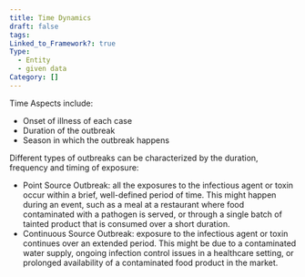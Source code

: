 ```yaml
---
title: Time Dynamics
draft: false
tags: 
Linked_to_Framework?: true
Type:
  - Entity
  - given data
Category: []
---
```

Time Aspects include:
- Onset of illness of each case
- Duration of the outbreak
- Season in which the outbreak happens

Different types of outbreaks can be characterized by the duration, frequency and timing of exposure: 
- Point Source Outbreak: all the exposures to the infectious agent or toxin occur within a brief, well-defined period of time. This might happen during an event, such as a meal at a restaurant where food contaminated with a pathogen is served, or through a single batch of tainted product that is consumed over a short duration.
- Continuous Source Outbreak: exposure to the infectious agent or toxin continues over an extended period. This might be due to a contaminated water supply, ongoing infection control issues in a healthcare setting, or prolonged availability of a contaminated food product in the market.